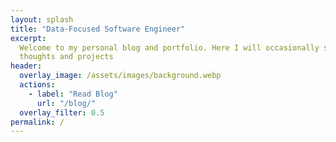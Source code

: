 ```yaml
---
layout: splash
title: "Data-Focused Software Engineer"
excerpt:
  Welcome to my personal blog and portfolio. Here I will occasionally share my
  thoughts and projects
header:
  overlay_image: /assets/images/background.webp
  actions:
    - label: "Read Blog"
      url: "/blog/"
  overlay_filter: 0.5
permalink: /
---
```

